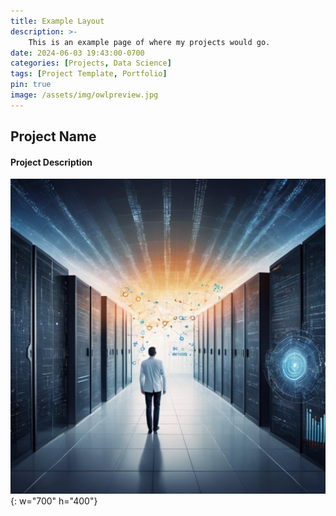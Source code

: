 ```yaml
---
title: Example Layout
description: >-
    This is an example page of where my projects would go. 
date: 2024-06-03 19:43:00-0700
categories: [Projects, Data Science]
tags: [Project Template, Portfolio]
pin: true
image: /assets/img/owlpreview.jpg
---
```


## Project Name

#### Project Description

![Photo](/assets/img/chaosclarity.jpg){: w="700" h="400"}
